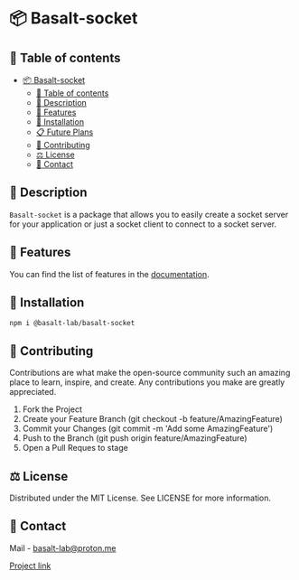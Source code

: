 # 📦 Basalt-socket

## 📌 Table of contents

- [📦 Basalt-socket](#-basalt-socket)
    - [📌 Table of contents](#-table-of-contents)
    - [📝 Description](#-description)
    - [🌟 Features](#-features)
    - [🔧 Installation](#-installation)
    - [📋 Future Plans](#-future-plans)
    - [👥 Contributing](#-contributing)
    - [⚖️ License](#-license)
    - [📧 Contact](#-contact)

## 📝 Description

`Basalt-socket` is a package that allows you to easily create a socket server for your application or just a socket client to connect to a socket server.

## 🌟 Features

You can find the list of features in the [documentation](https://basalt-lab.github.io/basalt-doc/index.html).

## 🔧 Installation

```
npm i @basalt-lab/basalt-socket
```

## 👥 Contributing

Contributions are what make the open-source community such an amazing place to learn, inspire, and create. Any contributions you make are greatly appreciated.

1. Fork the Project
2. Create your Feature Branch (git checkout -b feature/AmazingFeature)
3. Commit your Changes (git commit -m 'Add some AmazingFeature')
4. Push to the Branch (git push origin feature/AmazingFeature)
5. Open a Pull Reques to stage

## ⚖️ License

Distributed under the MIT License. See LICENSE for more information.

## 📧 Contact

Mail - [basalt-lab@proton.me](basalt-lab@proton.me)

[Project link](https://github.com/Basalt-Lab/basalt-authorization)
